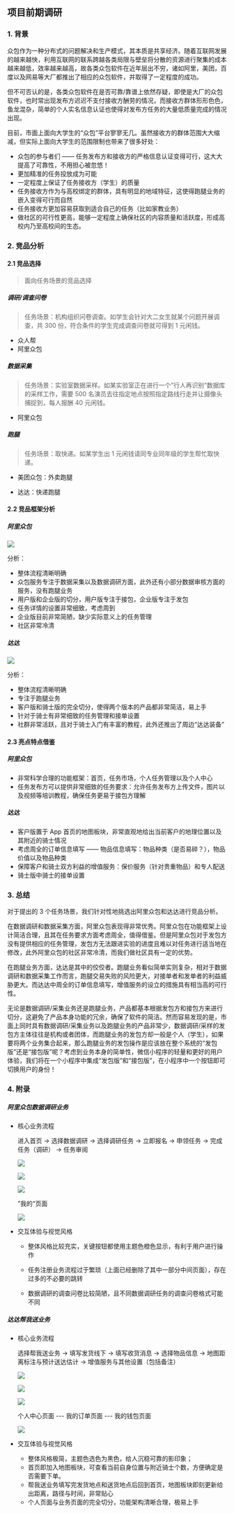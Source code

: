 ## 项目前期调研

### 1. 背景

众包作为一种分布式的问题解决和生产模式，其本质是共享经济。随着互联网发展的越来越快，利用互联网的联系跨越各类局限与壁垒将分散的资源进行聚集的成本越来越低，效率越来越高，故各类众包软件在近年层出不穷，诸如阿里，美团，百度以及网易等大厂都推出了相应的众包软件，并取得了一定程度的成功。

但不可否认的是，各类众包软件在是否可靠/靠谱上依然存疑，即使是大厂的众包软件，也时常出现发布方迟迟不支付接收方酬劳的情况，而接收方群体形形色色，鱼龙混杂，简单的个人实名信息认证也使得对发布方任务的大量低质量完成的情况出现。

目前，市面上面向大学生的“众包”平台寥寥无几。虽然接收方的群体范围大大缩减，但实际上面向大学生的范围限制也带来了很多好处：

* 众包的参与者们 —— 任务发布方和接收方的严格信息认证变得可行，这大大提高了可靠性，不用担心被忽悠！
* 更加精准的任务投放成为可能
* 一定程度上保证了任务接收方（学生）的质量
* 任务接收方作为与高校绑定的群体，具有明显的地域特征，这使得跑腿业务的嵌入变得可行而自然
* 任务接收方更加容易获取到适合自己的任务（比如家教业务）
* 做社区的可行性更高，能够一定程度上确保社区的内容质量和活跃度，形成高校内乃至高校间的生态。

### 2. 竞品分析

#### 2.1 竞品选择

> 面向任务场景的竞品选择

##### 调研/调查问卷

> 任务场景：机构组织问卷调查。如学生会针对大二女生就某个问题开展调查，共 300 份，符合条件的学生完成调查问卷就可得到 1 元闲钱。

* 众人帮
* 阿里众包

##### 数据采集

> 任务场景：实验室数据采样。如某实验室正在进行一个”行人再识别“数据库的采样工作，需要 500 名演员去往指定地点按照指定路线行走并让摄像头捕捉到，每人报酬 40 元闲钱。

* 阿里众包

##### 跑腿

> 任务场景：取快递。如某学生出 1 元闲钱请同专业同年级的学生帮忙取快递。

* 美团众包：外卖跑腿

* 达达：快递跑腿

#### 2.2 竞品框架分析

##### 阿里众包

![](https://github.com/milkymoney/Dashboard/blob/master/pic/阿里众包_v1.png?raw=true)


分析：

* 整体流程清晰明确
* 众包服务专注于数据采集以及数据调研方面，此外还有小部分数据审核方面的服务，没有跑腿业务
* 用户版和企业版的切分，用户版专注于接包，企业版专注于发包
* 任务详情的设置非常细致，考虑周到
* 企业版目前非常简陋，缺少实际意义上的任务管理
* 社区非常冷清

##### 达达

![](https://github.com/milkymoney/Dashboard/blob/master/pic/达达_v1.png?raw=true)

分析：

* 整体流程清晰明确
* 专注于跑腿业务
* 客户版和骑士版的完全切分，使得两个版本的产品都非常简洁，易上手
* 针对于骑士有非常细致的任务管理和接单设置
* 社群非常活跃，且对于骑士入门有丰富的教程，此外还推出了周边“达达装备”

#### 2.3 亮点特点借鉴

##### 阿里众包

* 非常科学合理的功能框架：首页，任务市场，个人任务管理以及个人中心
* 任务发布方可以提供非常细致的任务要求：允许任务发布方上传文件，图片以及视频等培训教程，确保任务更易于接包方理解

##### 达达

* 客户版置于 App 首页的地图板块，非常直观地给出当前客户的地理位置以及其附近的骑士情况
* 考虑周全的订单信息填写 —— 物品信息填写：物品种类（是否易碎？），物品价值以及物品种类
* 保障客户和骑士双方利益的增值服务：保价服务（针对贵重物品）和专人配送
* 骑士版中骑士的接单设置

### 3. 总结

对于提出的 3 个任务场景，我们针对性地挑选出阿里众包和达达进行竞品分析。

在数据调研和数据采集方面，阿里众包表现得非常优秀。阿里众包在功能框架上设计简洁合理，且其在任务要求方面考虑周全，值得借鉴。但是阿里众包对于发包方没有提供相应的任务管理，发包方无法跟进实验的进度且难以对任务进行适当地在修改，此外阿里众包的社区非常冷清，而我们做社区具有一定的优势。

在跑腿业务方面，达达是其中的佼佼者。跑腿业务看似简单实则复杂，相对于数据调研和数据采集工作而言，跑腿交易失败的风险更大，对接单者和发单者的利益威胁更大。而达达中周全的订单信息填写，增值服务的设立的措施具有相当高的可行性。

无论是数据调研/采集业务还是跑腿业务，产品都基本根据发包方和接包方来进行切分，这避免了产品本身功能的冗余，确保了软件的简洁。然而容易发现的是，市面上同时具有数据调研/采集业务以及跑腿业务的产品非常少，数据调研/采样的发包方主体往往是机构或者团体，而跑腿业务的发包方却一般是个人（学生），如果要将两个业务集合起来，那么跑腿业务的发包操作是应该放在整个系统的“发包版”还是“接包版”呢？考虑到业务本身的简单性，微信小程序的轻量和更好的用户体验，我们将在一个小程序中集成“发包版”和“接包版”，在小程序中一个按钮即可切换用户的身份！

### 4. 附录

##### 阿里众包数据调研业务

* 核心业务流程

  进入首页 -> 选择数据调研 -> 选择调研任务 -> 立即报名 -> 申领任务 -> 完成任务（调研） -> 任务审阅

  ![](https://github.com/milkymoney/Dashboard/blob/master/pic/阿里众包_123.png?raw=true)

  ![](https://github.com/milkymoney/Dashboard/blob/master/pic/阿里众包_456.png?raw=true)

  ![](https://github.com/milkymoney/Dashboard/blob/master/pic/阿里众包_789.png?raw=true)

  ”我的“页面

  ![](https://github.com/milkymoney/Dashboard/blob/master/pic/阿里众包_10.jpg?raw=true)

* 交互体验与视觉风格

  * 整体风格比较充实，关键按钮都使用主题色橙色显示，有利于用户进行操作

  * 任务注册业务流程过于繁琐（上面已经删除了其中一部分中间页面），存在过多的不必要的跳转
  * 数据调研的调查问卷比较简陋，且不同数据调研任务的调查问卷格式可能不同

##### 达达帮我送业务

* 核心业务流程

  选择帮我送业务 -> 填写发货线下 -> 填写收货消息 -> 选择物品信息 -> 地图距离标注与预计送达估计 -> 增值服务与其他设置（包括备注）

  ![](https://github.com/milkymoney/Dashboard/blob/master/pic/达达_123.png?raw=true)

  ![](https://github.com/milkymoney/Dashboard/blob/master/pic/达达_456.png?raw=true)

  ![](https://github.com/milkymoney/Dashboard/blob/master/pic/达达_78.png?raw=true)

  个人中心页面 --- 我的订单页面 --- 我的钱包页面

  ![](https://github.com/milkymoney/Dashboard/blob/master/pic/达达_91011.png?raw=true)

* 交互体验与视觉风格

  * 整体风格极简，主题色选色为黑色，给人沉稳可靠的影印象；
  * 首页即加入地图板块，可查看当前自身位置与附近骑士个数，方便确定是否需要下单。
  * 帮我送业务填写完发货地点和送货地点后回到首页，地图板块即刻更新给出距离，路径与时间，非常贴心
  * 个人页面与业务页面的完全切分，功能架构清晰合理，极易上手
